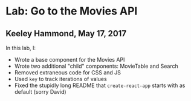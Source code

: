# Lab: Go to the Movies API
## Keeley Hammond, May 17, 2017

In this lab, I:
 - Wrote a base component for the Movies API
 - Wrote two additional "child" components: MovieTable and Search
 - Removed extraneous code for CSS and JS
 - Used `key` to track iterations of values
 - Fixed the stupidly long README that `create-react-app` starts with as default (sorry David)